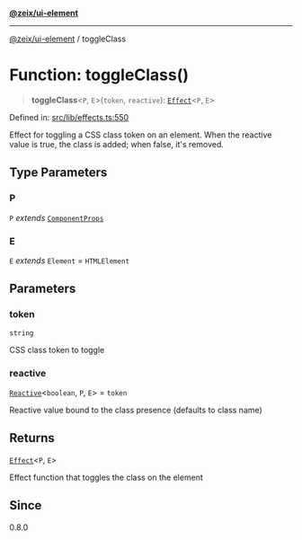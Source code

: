 [**@zeix/ui-element**](../README.md)

***

[@zeix/ui-element](../globals.md) / toggleClass

# Function: toggleClass()

> **toggleClass**\<`P`, `E`\>(`token`, `reactive`): [`Effect`](../type-aliases/Effect.md)\<`P`, `E`\>

Defined in: [src/lib/effects.ts:550](https://github.com/zeixcom/ui-element/blob/09c98ef25d6964a68bdac33e61f389dd027c5b92/src/lib/effects.ts#L550)

Effect for toggling a CSS class token on an element.
When the reactive value is true, the class is added; when false, it's removed.

## Type Parameters

### P

`P` *extends* [`ComponentProps`](../type-aliases/ComponentProps.md)

### E

`E` *extends* `Element` = `HTMLElement`

## Parameters

### token

`string`

CSS class token to toggle

### reactive

[`Reactive`](../type-aliases/Reactive.md)\<`boolean`, `P`, `E`\> = `token`

Reactive value bound to the class presence (defaults to class name)

## Returns

[`Effect`](../type-aliases/Effect.md)\<`P`, `E`\>

Effect function that toggles the class on the element

## Since

0.8.0
